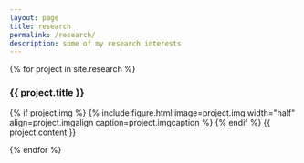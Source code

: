 ```yaml
---
layout: page
title: research
permalink: /research/
description: some of my research interests
---
```


{% for project in site.research %}

<div class="section">
	<h3>{{ project.title }}</h3>
	{% if project.img %}
		{% include figure.html image=project.img  width="half" align=project.imgalign caption=project.imgcaption  %}
	{% endif %}
	{{ project.content }}
</div>

{% endfor %}
